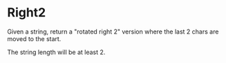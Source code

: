 # Right2

Given a string, return a "rotated right 2" version where the last 2 chars are moved to the start.

The string length will be at least 2.
